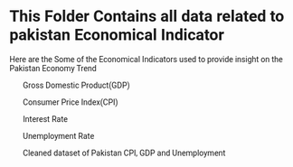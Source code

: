 <body style="font-family:Roboto">
<h1>This Folder Contains all data related to pakistan Economical Indicator</h1>
<p>Here are the Some of the Economical Indicators used to provide insight on the Pakistan Economy Trend</p>
  <ul>Gross Domestic Product(GDP)</ul>
  <ul>Consumer Price Index(CPI)</ul>
  <ul>Interest Rate</ul>
  <ul>Unemployment Rate</ul>
  <ul>Cleaned dataset of Pakistan CPI, GDP and Unemployment</ul>
</body>
